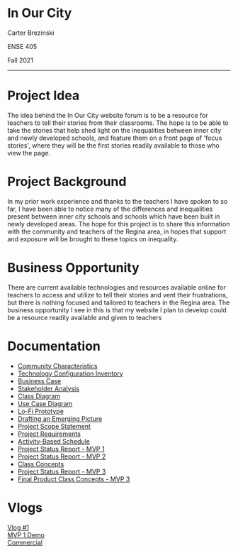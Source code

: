 # In Our City
<p> Carter Brezinski </p>
<p> ENSE 405 </p>
<p> Fall 2021 </p>

---

# Project Idea
The idea behind the In Our City website forum is to be a resource for teachers to tell their stories from their classrooms. The hope is to be able to take the stories that help shed light on the inequalities between inner city and newly developed schools, and feature them on a front page of 'focus stories', where they will be the first stories readily available to those who view the page. 

# Project Background
In my prior work experience and thanks to the teachers I have spoken to so far, I have been able to notice many of the differences and inequalities present between inner city schools and schools which have been built in newly developed areas. The hope for this project is to share this information with the community and teachers of the Regina area, in hopes that support and exposure will be brought to these topics on inequality. 

# Business Opportunity
There are current available technologies and resources available online for teachers to access and utilize to tell their stories and vent their frustrations, but there is nothing focused and tailored to teachers in the Regina area. The business opportunity I see in this is that my website I plan to develop could be a resource readily available and given to teachers

# Documentation
- [Community Characteristics](Documentation/Community%20characteristics.pdf)
- [Technology Configuration Inventory](Documentation/Technology%20Configuration%20Inventory.pdf)
- [Business Case](Documentation/Business%20Case.pdf)
- [Stakeholder Analysis](Documentation/Stakeholder%20Analysis.pdf)
- [Class Diagram](Documentation/Class%20Diagram.pdf)
- [Use Case Diagram](Documentation/Use%20Case%20Diagram.pdf)
- [Lo-Fi Prototype](Documentation/Lofi%20Prototype.pdf)
- [Drafting an Emerging Picture](Documentation/Drafting%20an%20emerging%20picture.pdf)
- [Project Scope Statement](Documentation/Project%20Scope%20Statement.pdf)
- [Project Requirements](Documentation/Project%20Requirements.pdf)
- [Activity-Based Schedule](Documentation/Activity-Based%20Schedule.pdf)
- [Project Status Report - MVP 1](Documentation/Project%20Status%20Report%20-%20MVP%201.pdf)
- [Project Status Report - MVP 2](Documentation/Project%20Status%20Report%20-%20MVP%202.pdf)
- [Class Concepts](Documentation/Class%20Concepts.pdf)
- [Project Status Report - MVP 3](Documentation/P09%20-%20405%20-%20Project%20Status%20Report%20MVP%203.pdf)
- [Final Product Class Concepts - MVP 3 ](Documentation/ENSE%20405%20MVP%203%20Class%20Concepts.pdf)

# Vlogs
<a href="https://youtu.be/yaGKpfKp3qk">Vlog #1</a> </br>
<a href="https://www.youtube.com/watch?v=0tkPcT0gsms">MVP 1 Demo</a> </br>
<a href="https://www.youtube.com/watch?v=oyKWSrD_J5w">Commercial</a> 
